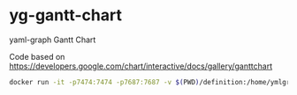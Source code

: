 # yg-gantt-chart
yaml-graph Gantt Chart

Code based on https://developers.google.com/chart/interactive/docs/gallery/ganttchart

```bash
docker run -it -p7474:7474 -p7687:7687 -v $(PWD)/definition:/home/ymlgraph/definition -v $(PWD)/report:/home/ymlgraph/report nextmetaphor/yaml-graph
```